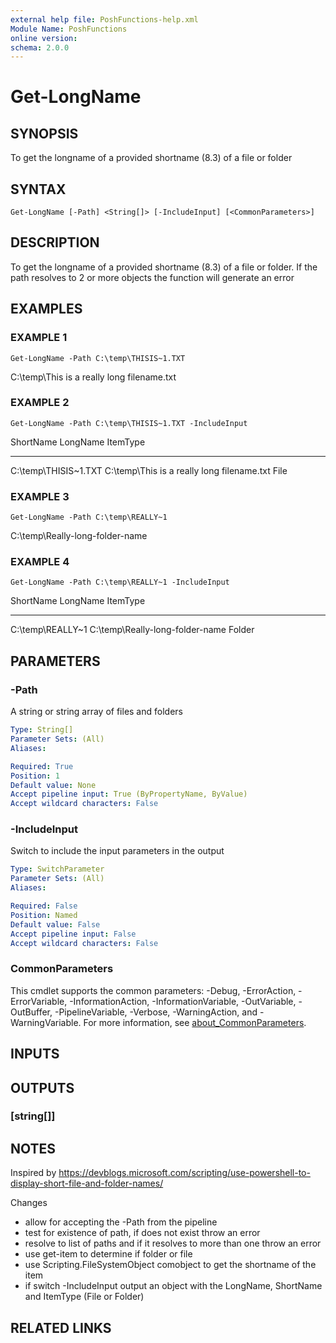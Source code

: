 ```yaml
---
external help file: PoshFunctions-help.xml
Module Name: PoshFunctions
online version:
schema: 2.0.0
---
```


# Get-LongName

## SYNOPSIS
To get the longname of a provided shortname (8.3) of a file or folder

## SYNTAX

```
Get-LongName [-Path] <String[]> [-IncludeInput] [<CommonParameters>]
```

## DESCRIPTION
To get the longname of a provided shortname (8.3) of a file or folder.
If the path resolves to 2 or more objects the function will generate an error

## EXAMPLES

### EXAMPLE 1
```
Get-LongName -Path C:\temp\THISIS~1.TXT
```

C:\temp\This is a really long filename.txt

### EXAMPLE 2
```
Get-LongName -Path C:\temp\THISIS~1.TXT -IncludeInput
```

ShortName            LongName                                   ItemType
---------            --------                                   --------
C:\temp\THISIS~1.TXT C:\temp\This is a really long filename.txt File

### EXAMPLE 3
```
Get-LongName -Path C:\temp\REALLY~1
```

C:\temp\Really-long-folder-name

### EXAMPLE 4
```
Get-LongName -Path C:\temp\REALLY~1 -IncludeInput
```

ShortName        LongName                        ItemType
---------        --------                        --------
C:\temp\REALLY~1 C:\temp\Really-long-folder-name Folder

## PARAMETERS

### -Path
A string or string array of files and folders

```yaml
Type: String[]
Parameter Sets: (All)
Aliases:

Required: True
Position: 1
Default value: None
Accept pipeline input: True (ByPropertyName, ByValue)
Accept wildcard characters: False
```

### -IncludeInput
Switch to include the input parameters in the output

```yaml
Type: SwitchParameter
Parameter Sets: (All)
Aliases:

Required: False
Position: Named
Default value: False
Accept pipeline input: False
Accept wildcard characters: False
```

### CommonParameters
This cmdlet supports the common parameters: -Debug, -ErrorAction, -ErrorVariable, -InformationAction, -InformationVariable, -OutVariable, -OutBuffer, -PipelineVariable, -Verbose, -WarningAction, and -WarningVariable. For more information, see [about_CommonParameters](http://go.microsoft.com/fwlink/?LinkID=113216).

## INPUTS

## OUTPUTS

### [string[]]
## NOTES
Inspired by https://devblogs.microsoft.com/scripting/use-powershell-to-display-short-file-and-folder-names/

Changes
* allow for accepting the -Path from the pipeline
* test for existence of path, if does not exist throw an error
* resolve to list of paths and if it resolves to more than one throw an error
* use get-item to determine if folder or file
* use Scripting.FileSystemObject comobject to get the shortname of the item
* if switch -IncludeInput output an object with the LongName, ShortName and ItemType (File or Folder)

## RELATED LINKS
